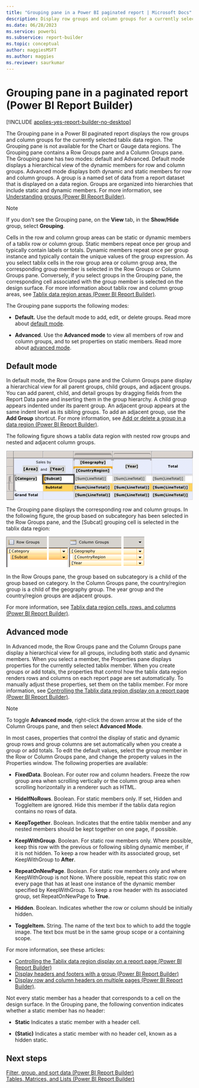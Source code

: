 ```yaml
---
title: "Grouping pane in a Power BI paginated report | Microsoft Docs"
description: Display row groups and column groups for a currently selected tablix data region in a Power BI paginated report. Find out about the grouping pane in Report Builder. 
ms.date: 06/28/2023
ms.service: powerbi
ms.subservice: report-builder
ms.topic: conceptual
author: maggiesMSFT
ms.author: maggies
ms.reviewer: saurkumar
---
```

# Grouping pane in a paginated report (Power BI Report Builder)

[!INCLUDE [applies-yes-report-builder-no-desktop](../../includes/applies-yes-report-builder-no-desktop.md)]

  The Grouping pane in a Power BI paginated report displays the row groups and column groups for the currently selected tablix data region. The Grouping pane is not available for the Chart or Gauge data regions. The Grouping pane contains a Row Groups pane and a Column Groups pane. The Grouping pane has two modes: default and Advanced. Default mode displays a hierarchical view of the dynamic members for row and column groups. Advanced mode displays both dynamic and static members for row and column groups. A group is a named set of data from a report dataset that is displayed on a data region. Groups are organized into hierarchies that include static and dynamic members. For more information, see [Understanding groups (Power BI Report Builder)](/sql/reporting-services/report-design/understanding-groups-report-builder-and-ssrs).  
  
> [!NOTE]  
>  If you don't see the Grouping pane, on the **View** tab, in the **Show/Hide** group, select **Grouping**.  
  
 Cells in the row and column group areas can be static or dynamic members of a tablix row or column group. Static members repeat once per group and typically contain labels or totals. Dynamic members repeat once per group instance and typically contain the unique values of the group expression. As you select tablix cells in the row group area or column group area, the corresponding group member is selected in the Row Groups or Column Groups pane. Conversely, if you select groups in the Grouping pane, the corresponding cell associated with the group member is selected on the design surface. For more information about tablix row and column group areas, see [Tablix data region areas (Power BI Report Builder)](/sql/reporting-services/report-design/tablix-data-region-areas-report-builder-and-ssrs).  
  
 The Grouping pane supports the following modes:  
  
- **Default.** Use the default mode to add, edit, or delete groups. Read more about [default mode](#default-mode).
  
- **Advanced**. Use the **Advanced mode** to view all members of row and column groups, and to set properties on static members. Read more about [advanced mode](#advanced-mode). 
  
## Default mode  
 In default mode, the Row Groups pane and the Column Groups pane display a hierarchical view for all parent groups, child groups, and adjacent groups. You can add parent, child, and detail groups by dragging fields from the Report Data pane and inserting them in the group hierarchy. A child group appears indented under its parent group. An adjacent group appears at the same indent level as its sibling groups. To add an adjacent group, use the **Add Group** shortcut. For more information, see [Add or delete a group in a data region (Power BI Report Builder)](add-delete-group-data-region-report-builder.md).  
 
 The following figure shows a tablix data region with nested row groups and nested and adjacent column groups.  
  
 ![Screenshot showing Tablix, nested and adjacent row and column groups.](../report-design/media/basic-tablix-design-grouping-pane.gif "Tablix, nested and adjacent row and column groups")  
  
 The Grouping pane displays the corresponding row and column groups. In the following figure, the group based on subcategory has been selected in the Row Groups pane, and the [Subcat] grouping cell is selected in the tablix data region:  
  
 ![Screenshot showing Grouping pane for nested row and column groups.](../report-design/media/basic-tablix-design-grouping-pane-default-view.gif "Grouping pane for nested row and column groups")  
  
 In the Row Groups pane, the group based on subcategory is a child of the group based on category. In the Column Groups pane, the country/region group is a child of the geography group. The year group and the country/region groups are adjacent groups.  
  
 For more information, see [Tablix data region cells, rows, and columns (Power BI Report Builder)](/sql/reporting-services/report-design/tablix-data-region-cells-rows-and-columns-report-builder-and-ssrs).  
  
## Advanced mode  

In Advanced mode, the Row Groups pane and the Column Groups pane display a hierarchical view for all groups, including both static and dynamic members. When you select a member, the Properties pane displays properties for the currently selected tablix member.  When you create groups or add totals, the properties that control how the tablix data region renders rows and columns on each report page are set automatically. To manually adjust these properties, set them on the tablix member. For more information, see [Controlling the Tablix data region display on a report page (Power BI Report Builder)](/sql/reporting-services/report-design/controlling-the-tablix-data-region-display-on-a-report-page). 
  
> [!NOTE]  
>  To toggle **Advanced mode**, right-click the down arrow at the side of the Column Groups pane, and then select **Advanced Mode**.  
  
 In most cases, properties that control the display of static and dynamic group rows and group columns are set automatically when you create a group or add totals. To edit the default values, select the group member in the Row or Column Groups pane, and change the property values in the Properties window. The following properties are available:  
  
- **FixedData**. Boolean. For outer row and column headers. Freeze the row group area when scrolling vertically or the column group area when scrolling horizontally in a renderer such as HTML.  
  
- **HideIfNoRows**. Boolean. For static members only. If set, Hidden and ToggleItem are ignored. Hide this member if the tablix data region contains no rows of data.  
  
- **KeepTogether**. Boolean. Indicates that the entire tablix member and any nested members should be kept together on one page, if possible.  
  
- **KeepWithGroup**. Boolean. For static row members only. Where possible, keep this row with the previous or following sibling dynamic member, if it is not hidden. To keep a row header with its associated group, set KeepWithGroup to **After**.  
  
- **RepeatOnNewPage**. Boolean. For static row members only and where KeepWithGroup is not None. Where possible, repeat this static row on every page that has at least one instance of the dynamic member specified by KeepWithGroup. To keep a row header with its associated group, set RepeatOnNewPage to **True**.  
  
- **Hidden**. Boolean. Indicates whether the row or column should be initially hidden.  
  
- **ToggleItem.** String. The name of the text box to which to add the toggle image. The text box must be in the same group scope or a containing scope.  
  
 For more information, see these articles: 
 
- [Controlling the Tablix data region display on a report page (Power BI Report Builder)](/sql/reporting-services/report-design/controlling-the-tablix-data-region-display-on-a-report-page)
- [Display headers and footers with a group (Power BI Report Builder)](/sql/reporting-services/report-design/display-headers-and-footers-with-a-group-report-builder-and-ssrs)
- [Display row and column headers on multiple pages (Power BI Report Builder)](/sql/reporting-services/report-design/display-row-and-column-headers-on-multiple-pages-report-builder-and-ssrs).  
  
 Not every static member has a header that corresponds to a cell on the design surface. In the Grouping pane, the following convention indicates whether a static member has no header:  
  
- **Static** Indicates a static member with a header cell.  
  
- **(Static)** Indicates a static member with no header cell, known as a hidden static.  
  
## Next steps  
 [Filter, group, and sort data (Power BI Report Builder)](filter-group-sort-data-report-builder.md)   
 [Tables, Matrices, and Lists (Power BI Report Builder)](/sql/reporting-services/report-design/tables-matrices-and-lists-report-builder-and-ssrs)  
  
  
